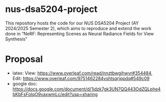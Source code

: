 # nus-dsa5204-project
This repository hosts the code for our NUS DSA5204 Project (AY 2024/2025 Semester 2), which aims to reproduce and extend the work done in “NeRF: Representing Scenes as Neural Radiance Fields for View Synthesis”


# Proposal 
- latex: View: https://www.overleaf.com/read/nnztbwgjhwvr#354484, Edit: https://www.overleaf.com/9751462284vshtsqrjppdq#549c09
- google doc: https://docs.google.com/document/d/1idzk7gk3UN7QQ443OdZQLphe4bKbFsFoIqO9vaxwmLc/edit?usp=sharing

